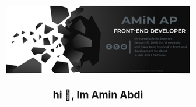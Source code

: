 ![header](https://raw.githubusercontent.com/aminabdiii/aminabdiii/refs/heads/main/Asset%205%404x.png)
<h1 align="center">hi 👋, Im Amin Abdi</h1>
